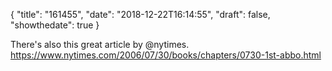 {
  "title": "161455",
  "date": "2018-12-22T16:14:55",
  "draft": false,
  "showthedate": true
}

There's also this great article by @nytimes.
https://www.nytimes.com/2006/07/30/books/chapters/0730-1st-abbo.html